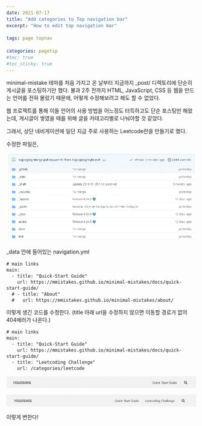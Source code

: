 ```yaml
---
date: 2021-07-17
title: "Add categories to Top navigation bar"
excerpt: "How to edit top navigation bar"

tags: page topnav

categories: pagetip
#toc: true
#toc_sticky: true
---
```



minimal-mistake 테마를 처음 가지고 온 날부터 지금까지 _post/ 디렉토리에 단순히 게시글을 포스팅하기만 했다.  불과 2주 전까지 HTML, JavaScript, CSS 등 웹을 만드는 언어를 전혀 몰랐기 때문에, 어떻게 수정해보려고 해도 할 수 없었다.

웹 프로젝트를 통해 이들 언어의 사용 방법을 어느정도 터득하고도 단순 포스팅만 해왔는데, 게시글이 쌓였을 때를 위해 글을 카테고리별로 나눠야할 것 같았다.

그래서, 상단 네비게이션에 일단 지금 주로 사용하는 Leetcode란을 만들기로 했다.

수정한 파일은,

![main page](https://github.com/1cg2cg3cg/1cg2cg3cg.github.io/blob/master/images/code_menu_page.png?raw=true)

_data 안에 들어있는 navigation.yml

```
# main links
main:
  - title: "Quick-Start Guide"
    url: https://mmistakes.github.io/minimal-mistakes/docs/quick-start-guide/
  # - title: "About"
  #   url: https://mmistakes.github.io/minimal-mistakes/about/
```

이렇게 생긴 코드를 수정한다. (title 아래 url을 수정하지 않으면 이동할 경로가 없어 404에러가 나온다.)

```
# main links
main:
  - title: "Quick-Start Guide"
    url: https://mmistakes.github.io/minimal-mistakes/docs/quick-start-guide/
  - title: "Leetcoding Challenge"
    url: /categories/leetcode
```

![before](https://github.com/1cg2cg3cg/1cg2cg3cg.github.io/blob/master/images/top_nav_before.png?raw=true)

![after](https://github.com/1cg2cg3cg/1cg2cg3cg.github.io/blob/master/images/top_nav_after.png?raw=true)


이렇게 변한다!

